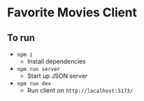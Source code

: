 # Favorite Movies Client

## To run
- `npm i`
  - Install dependencies
- `npm run server`
  - Start up JSON server
- `npm run dev`
  - Run client on `http://localhost:5173/`